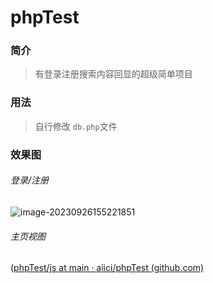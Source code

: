 # phpTest

### 简介

>  有登录注册搜索内容回显的超级简单项目

### 用法

>  自行修改 `db.php`文件

### 效果图

###### 登录/注册

![image-20230926155221851]()

###### 主页视图

([phpTest/js at main · aiici/phpTest (github.com)](https://github.com/aiici/phpTest/tree/main/img/image-20230926155427248.png)

